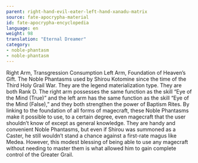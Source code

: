 ```yaml
---
parent: right-hand-evil-eater-left-hand-xanadu-matrix
source: fate-apocrypha-material
id: fate-apocrypha-encyclopedia
language: en
weight: 98
translation: "Eternal Dreamer"
category:
- noble-phantasm
- noble-phantasm
---
```


Right Arm, Transgression Consumption
Left Arm, Foundation of Heaven’s Gift.
The Noble Phantasms used by Shirou Kotomine since the time of the Third Holy Grail War. They are the legend materialization type. They are both Rank D. The right arm possesses the same function as the skill “Eye of the Mind (True)” and the left arm has the same function as the skill “Eye of the Mind (False),” and they both strengthen the power of Baptism Rites.
By linking to the foundation of all forms of magecraft, these Noble Phantasms make it possible to use, to a certain degree, even magecraft that the user shouldn’t know of except as general knowledge. They are handy and convenient Noble Phantasms, but even if Shirou was summoned as a Caster, he still wouldn’t stand a chance against a first-rate magus like Medea.
However, this modest blessing of being able to use any magecraft without needing to master them is what allowed him to gain complete control of the Greater Grail.
